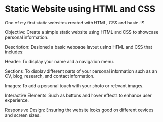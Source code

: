 # Static Website using HTML and CSS 
One of my first static websites created with HTML, CSS and basic JS

Objective: Create a simple static website using HTML and CSS to showcase personal information.

Description:
Designed a basic webpage layout using HTML and CSS that includes:

Header: To display your name and a navigation menu.

Sections: To display different parts of your personal information such as an CV, blog, research, and contact information.

Images: To add a personal touch with your photo or relevant images.

Interactive Elements: Such as buttons and hover effects to enhance user experience.

Responsive Design: Ensuring the website looks good on different devices and screen sizes.